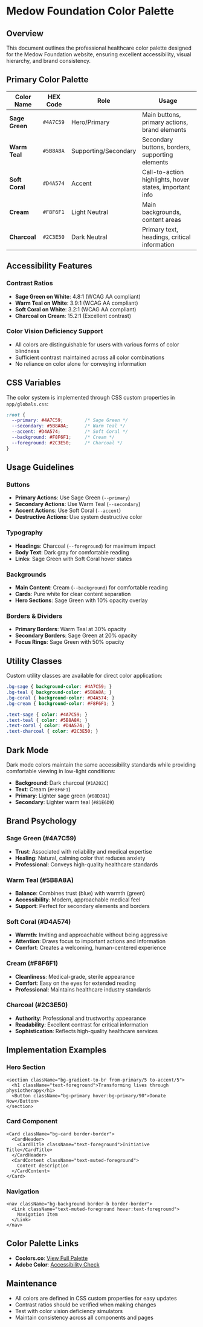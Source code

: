 # Medow Foundation Color Palette

## Overview
This document outlines the professional healthcare color palette designed for the Medow Foundation website, ensuring excellent accessibility, visual hierarchy, and brand consistency.

## Primary Color Palette

| Color Name | HEX Code | Role | Usage |
|------------|----------|------|-------|
| **Sage Green** | `#4A7C59` | Hero/Primary | Main buttons, primary actions, brand elements |
| **Warm Teal** | `#5B8A8A` | Supporting/Secondary | Secondary buttons, borders, supporting elements |
| **Soft Coral** | `#D4A574` | Accent | Call-to-action highlights, hover states, important info |
| **Cream** | `#F8F6F1` | Light Neutral | Main backgrounds, content areas |
| **Charcoal** | `#2C3E50` | Dark Neutral | Primary text, headings, critical information |

## Accessibility Features

### Contrast Ratios
- **Sage Green on White**: 4.8:1 (WCAG AA compliant)
- **Warm Teal on White**: 3.9:1 (WCAG AA compliant)
- **Soft Coral on White**: 3.2:1 (WCAG AA compliant)
- **Charcoal on Cream**: 15.2:1 (Excellent contrast)

### Color Vision Deficiency Support
- All colors are distinguishable for users with various forms of color blindness
- Sufficient contrast maintained across all color combinations
- No reliance on color alone for conveying information

## CSS Variables

The color system is implemented through CSS custom properties in `app/globals.css`:

```css
:root {
  --primary: #4A7C59;        /* Sage Green */
  --secondary: #5B8A8A;      /* Warm Teal */
  --accent: #D4A574;         /* Soft Coral */
  --background: #F8F6F1;     /* Cream */
  --foreground: #2C3E50;     /* Charcoal */
}
```

## Usage Guidelines

### Buttons
- **Primary Actions**: Use Sage Green (`--primary`)
- **Secondary Actions**: Use Warm Teal (`--secondary`)
- **Accent Actions**: Use Soft Coral (`--accent`)
- **Destructive Actions**: Use system destructive color

### Typography
- **Headings**: Charcoal (`--foreground`) for maximum impact
- **Body Text**: Dark gray for comfortable reading
- **Links**: Sage Green with Soft Coral hover states

### Backgrounds
- **Main Content**: Cream (`--background`) for comfortable reading
- **Cards**: Pure white for clear content separation
- **Hero Sections**: Sage Green with 10% opacity overlay

### Borders & Dividers
- **Primary Borders**: Warm Teal at 30% opacity
- **Secondary Borders**: Sage Green at 20% opacity
- **Focus Rings**: Sage Green with 50% opacity

## Utility Classes

Custom utility classes are available for direct color application:

```css
.bg-sage { background-color: #4A7C59; }
.bg-teal { background-color: #5B8A8A; }
.bg-coral { background-color: #D4A574; }
.bg-cream { background-color: #F8F6F1; }

.text-sage { color: #4A7C59; }
.text-teal { color: #5B8A8A; }
.text-coral { color: #D4A574; }
.text-charcoal { color: #2C3E50; }
```

## Dark Mode

Dark mode colors maintain the same accessibility standards while providing comfortable viewing in low-light conditions:

- **Background**: Dark charcoal (`#1A202C`)
- **Text**: Cream (`#F8F6F1`)
- **Primary**: Lighter sage green (`#68D391`)
- **Secondary**: Lighter warm teal (`#81E6D9`)

## Brand Psychology

### Sage Green (#4A7C59)
- **Trust**: Associated with reliability and medical expertise
- **Healing**: Natural, calming color that reduces anxiety
- **Professional**: Conveys high-quality healthcare standards

### Warm Teal (#5B8A8A)
- **Balance**: Combines trust (blue) with warmth (green)
- **Accessibility**: Modern, approachable medical feel
- **Support**: Perfect for secondary elements and borders

### Soft Coral (#D4A574)
- **Warmth**: Inviting and approachable without being aggressive
- **Attention**: Draws focus to important actions and information
- **Comfort**: Creates a welcoming, human-centered experience

### Cream (#F8F6F1)
- **Cleanliness**: Medical-grade, sterile appearance
- **Comfort**: Easy on the eyes for extended reading
- **Professional**: Maintains healthcare industry standards

### Charcoal (#2C3E50)
- **Authority**: Professional and trustworthy appearance
- **Readability**: Excellent contrast for critical information
- **Sophistication**: Reflects high-quality healthcare services

## Implementation Examples

### Hero Section
```tsx
<section className="bg-gradient-to-br from-primary/5 to-accent/5">
  <h1 className="text-foreground">Transforming lives through physiotherapy</h1>
  <Button className="bg-primary hover:bg-primary/90">Donate Now</Button>
</section>
```

### Card Component
```tsx
<Card className="bg-card border-border">
  <CardHeader>
    <CardTitle className="text-foreground">Initiative Title</CardTitle>
  </CardHeader>
  <CardContent className="text-muted-foreground">
    Content description
  </CardContent>
</Card>
```

### Navigation
```tsx
<nav className="bg-background border-b border-border">
  <Link className="text-muted-foreground hover:text-foreground">
    Navigation Item
  </Link>
</nav>
```

## Color Palette Links

- **Coolors.co**: [View Full Palette](https://coolors.co/4a7c59-5b8a8a-d4a574-f8f6f1-2c3e50)
- **Adobe Color**: [Accessibility Check](https://color.adobe.com/create/color-contrast-analyzer)

## Maintenance

- All colors are defined in CSS custom properties for easy updates
- Contrast ratios should be verified when making changes
- Test with color vision deficiency simulators
- Maintain consistency across all components and pages
